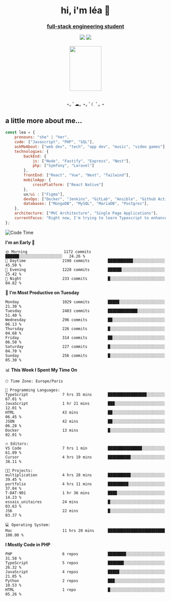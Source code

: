 <h1 align="center">hi, i'm léa 🌙</h1>
<h3 align="center"><ins>full-stack engineering student</ins></h3>  
<div align="center">
  <a href="https://www.linkedin.com/in/lea-reiter22/"><img src="https://img.shields.io/badge/LinkedIn-0077B5?style=for-the-badge&logo=linkedin&logoColor=white"/></a>
  <a href="mailto:lea.reiter@outlook.fr"><img src="https://img.shields.io/badge/Contact-2A2A2A?style=for-the-badge&logo=minutemailer&logoColor=white"/></a>
</div>
<br>
  <div align="center">  <img src="https://github.com/xmnchild/xmnchild/blob/main/1702415560_StardewValleyHappyGreyCat.png" height="140" width="100"/>
</div>
<br>
  <p align="center">
                 ⋆｡ ﾟ☁︎｡ ⋆｡ ﾟ☾ ﾟ｡ ⋆
  </p>
  <h2>a little more about me...</h2>
  
```js
const lea = {
    pronouns: "she" | "her",
    code: ["Javascript", "PHP", "SQL"],
    askMeAbout: ["web dev", "tech", "app dev", "music", "video games"],
    technologies: {
        backEnd: {
            js: ["Node", "Fastify", "Express", "Nest"],
            php: ["Symfony", "Laravel"]
        },
        frontEnd: ["React", "Vue", "Next", "Tailwind"],
        mobileApp: {
            crossPlatform: ["React Native"]
        },
        ux/ui : ["Figma"],
        devOps: ["Docker", "Jenkins", "GitLab", "Ansible", "Github Actions"],
        databases: ["MongoDB", "MySQL", "MariaDB", "Postgres"],
    },
    architecture: ["MVC Architecture", "Single Page Applications"],
    currentFocus: "Right now, I'm trying to learn Typescript to enhance my Javascript development.",
};
```
<!--START_SECTION:waka-->
![Code Time](http://img.shields.io/badge/Code%20Time-168%20hrs%2013%20mins-blue)

**I'm an Early 🐤** 

```text
🌞 Morning                1172 commits        ██████░░░░░░░░░░░░░░░░░░░   24.26 % 
🌆 Daytime                2198 commits        ███████████░░░░░░░░░░░░░░   45.50 % 
🌃 Evening                1228 commits        ██████░░░░░░░░░░░░░░░░░░░   25.42 % 
🌙 Night                  233 commits         █░░░░░░░░░░░░░░░░░░░░░░░░   04.82 % 
```
📅 **I'm Most Productive on Tuesday** 

```text
Monday                   1029 commits        █████░░░░░░░░░░░░░░░░░░░░   21.30 % 
Tuesday                  2483 commits        █████████████░░░░░░░░░░░░   51.40 % 
Wednesday                296 commits         ██░░░░░░░░░░░░░░░░░░░░░░░   06.13 % 
Thursday                 226 commits         █░░░░░░░░░░░░░░░░░░░░░░░░   04.68 % 
Friday                   314 commits         ██░░░░░░░░░░░░░░░░░░░░░░░   06.50 % 
Saturday                 227 commits         █░░░░░░░░░░░░░░░░░░░░░░░░   04.70 % 
Sunday                   256 commits         █░░░░░░░░░░░░░░░░░░░░░░░░   05.30 % 
```


📊 **This Week I Spent My Time On** 

```text
🕑︎ Time Zone: Europe/Paris

💬 Programming Languages: 
TypeScript               7 hrs 35 mins       █████████████████░░░░░░░░   67.01 % 
JavaScript               1 hr 21 mins        ███░░░░░░░░░░░░░░░░░░░░░░   12.01 % 
HTML                     43 mins             ██░░░░░░░░░░░░░░░░░░░░░░░   06.45 % 
JSON                     42 mins             ██░░░░░░░░░░░░░░░░░░░░░░░   06.28 % 
Docker                   13 mins             █░░░░░░░░░░░░░░░░░░░░░░░░   02.01 % 

🔥 Editors: 
VS Code                  7 hrs 1 min         ███████████████░░░░░░░░░░   61.89 % 
Cursor                   4 hrs 19 mins       ██████████░░░░░░░░░░░░░░░   38.11 % 

🐱‍💻 Projects: 
multiplication           4 hrs 28 mins       ██████████░░░░░░░░░░░░░░░   39.45 % 
portfolio                4 hrs 11 mins       █████████░░░░░░░░░░░░░░░░   37.04 % 
T-DAT-901                1 hr 36 mins        ████░░░░░░░░░░░░░░░░░░░░░   14.23 % 
essais_unitaires         24 mins             █░░░░░░░░░░░░░░░░░░░░░░░░   03.63 % 
JS6                      22 mins             █░░░░░░░░░░░░░░░░░░░░░░░░   03.37 % 

💻 Operating System: 
Mac                      11 hrs 20 mins      █████████████████████████   100.00 % 
```

**I Mostly Code in PHP** 

```text
PHP                      6 repos             ████████░░░░░░░░░░░░░░░░░   31.58 % 
TypeScript               5 repos             ███████░░░░░░░░░░░░░░░░░░   26.32 % 
JavaScript               4 repos             █████░░░░░░░░░░░░░░░░░░░░   21.05 % 
Python                   2 repos             ███░░░░░░░░░░░░░░░░░░░░░░   10.53 % 
HTML                     1 repo              █░░░░░░░░░░░░░░░░░░░░░░░░   05.26 % 
```




<!--END_SECTION:waka-->
